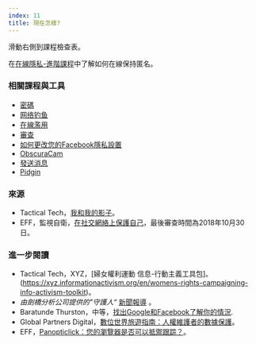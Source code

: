 ```yaml
---
index: 11
title: 現在怎樣?
---
```

滑動右側到課程檢查表。

在[在線隱私-進階課程](umbrella://communications/online-privacy/advanced)中了解如何在線保持匿名。

### 相關課程與工具

*   [密碼](umbrella://information/passwords)
*   [网络钓鱼](umbrella://communications/phishing)
*   [在線濫用](umbrella://communications/online-abuse)
*   [審查](umbrella://communications/censorship)
*   [如何更改您的Facebook隱私設置](umbrella://tools/other/s_facebook.md)
*   [ObscuraCam](umbrella://tools/messaging/s_obscuracam.md)
*   [發送消息](umbrella://communications/sending-a-message)
*   [Pidgin](umbrella://tools/messaging/s_pidgin.md)

### 來源

*   Tactical Tech，[我和我的影子](https://myshadow.org/)。
*   EFF，監視自衛，[在社交網絡上保護自己](https://ssd.eff.org/en/module/protecting-yourself-social-networks)，最後審查時間為2018年10月30日。

### 進一步閱讀

*   Tactical Tech，XYZ，[婦女權利運動
信息-行動主義工具包]。(https://xyz.informationactivism.org/en/womens-rights-campaigning-info-activism-toolkit)。
* *由劍橋分析公司提供的"守護人“* [新聞報導](https://www.theguardian.com/uk-news/cambridge-analytica) 。
*   Baratunde Thurston，中等，[找出Google和Facebook了解你的情況](https://medium.com/s/trustissues/find-out-what-google-and-facebook-know-about-you-31d0fa6d7b61).
*   Global Partners Digital，[數位世界旅遊指南：人權維護者的數據保護](https://www.gp-digital.org/wp-content/uploads/2018/07/travelguidetodataprotection.pdf)。
* EFF，[Panopticlick：您的瀏覽器是否可以抵禦跟踪？](https://panopticlick.eff.org/)。